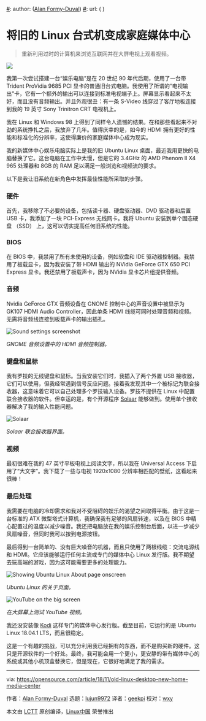 [#]: collector: (lujun9972)
[#]: translator: (geekpi)
[#]: reviewer: (wxy)
[#]: publisher: ( )
[#]: subject: (Turn an old Linux desktop into a home media center)
[#]: via: (https://opensource.com/article/18/11/old-linux-desktop-new-home-media-center)
[#]: author: ([Alan Formy-Duval](https://opensource.com/users/alanfdoss))
[#]: url: ( )

将旧的 Linux 台式机变成家庭媒体中心
======

> 重新利用过时的计算机来浏览互联网并在大屏电视上观看视频。

![](https://opensource.com/sites/default/files/styles/image-full-size/public/lead-images/migration_innovation_computer_software.png?itok=VCFLtd0q)

我第一次尝试搭建一台“娱乐电脑”是在 20 世纪 90 年代后期，使用了一台带 Trident ProVidia 9685 PCI 显卡的普通旧台式电脑。我使用了所谓的“电视输出”卡，它有一个额外的输出可以连接到标准电视端子上。屏幕显示看起来不太好，而且没有音频输出。并且外观很丑：有一条 S-Video 线穿过了客厅地板连接到我的 19 英寸 Sony Trinitron CRT 电视机上。

我在 Linux 和 Windows 98 上得到了同样令人遗憾的结果。在和那些看起来不对劲的系统挣扎之后，我放弃了几年。值得庆幸的是，如今的 HDMI 拥有更好的性能和标准化的分辨率，这使得廉价的家庭媒体中心成为现实。

我的新媒体中心娱乐电脑实际上是我的旧 Ubuntu Linux 桌面，最近我用更快的电脑替换了它。这台电脑在工作中太慢，但是它的 3.4GHz 的 AMD Phenom II X4 965 处理器和 8GB 的 RAM 足以满足一般浏览和视频流的要求。

以下是我让旧系统在新角色中发挥最佳性能所采取的步骤。

### 硬件

首先，我移除了不必要的设备，包括读卡器、硬盘驱动器、DVD 驱动器和后置 USB 卡，我添加了一块 PCI-Express 无线网卡。我将 Ubuntu 安装到单个固态硬盘 （SSD） 上，这可以切实提高任何旧系统的性能。

### BIOS

在 BIOS 中，我禁用了所有未使用的设备，例如软盘和 IDE 驱动器控制器。我禁用了板载显卡，因为我安装了带 HDMI 输出的 NVidia GeForce GTX 650 PCI Express 显卡。我还禁用了板载声卡，因为 NVidia 显卡芯片组提供音频。

### 音频

Nvidia GeForce GTX 音频设备在 GNOME 控制中心的声音设置中被显示为 GK107 HDMI Audio Controller，因此单条 HDMI 线缆可同时处理音频和视频。无需将音频线连接到板载声卡的输出插孔。

![Sound settings screenshot][2]

*GNOME 音频设置中的 HDMI 音频控制器。*

### 键盘和鼠标

我有罗技的无线键盘和鼠标。当我安装它们时，我插入了两个外置 USB 接收器，它们可以使用，但我经常遇到信号反应问题。接着我发现其中一个被标记为联合接收器，这意味着它可以自己处理多个罗技输入设备。罗技不提供在 Linux 中配置联合接收器的软件。但幸运的是，有个开源程序 [Solaar][3] 能够做到。使用单个接收器解决了我的输入性能问题。

![Solaar][5]

*Solaar 联合接收器界面。*

### 视频

最初很难在我的 47 英寸平板电视上阅读文字，所以我在 Universal Access 下启用了“大文字”。我下载了一些与电视 1920x1080 分辨率相匹配的壁纸，这看起来很棒！

### 最后处理

我需要在电脑的冷却需求和我对不受阻碍的娱乐的渴望之间取得平衡。由于这是一台标准的 ATX 微型塔式计算机，我确保我有足够的风扇转速，以及在 BIOS 中精心配置过的温度以减少噪音。我还把电脑放在我的娱乐控制台后面，以进一步减少风扇噪音，但同时我可以按到电源按钮。

最后得到一台简单的、没有巨大噪音的机器，而且只使用了两根线缆：交流电源线和 HDMI。它应该能够运行任何主流或专门的媒体中心 Linux 发行版。我不期望去玩高端的游戏，因为这可能需要更多的处理能力。

![Showing Ubuntu Linux About page onscreen][7]

*Ubuntu Linux 的关于页面。*

![YouTube on the big screen][9]

*在大屏幕上测试 YouTube 视频。*

我还没安装像 [Kodi][10] 这样专门的媒体中心发行版。截至目前，它运行的是 Ubuntu Linux 18.04.1 LTS，而且很稳定。

这是一个有趣的挑战，可以充分利用我已经拥有的东西，而不是购买新的硬件。这只是开源软件的一个好处。最终，我可能会用一个更小，更安静的带有媒体中心的系统或其他小机顶盒替换它，但是现在，它很好地满足了我的需求。

--------------------------------------------------------------------------------

via: https://opensource.com/article/18/11/old-linux-desktop-new-home-media-center

作者：[Alan Formy-Duval][a]
选题：[lujun9972][b]
译者：[geekpi](https://github.com/geekpi)
校对：[wxy](https://github.com/wxy)

本文由 [LCTT](https://github.com/LCTT/TranslateProject) 原创编译，[Linux中国](https://linux.cn/) 荣誉推出

[a]: https://opensource.com/users/alanfdoss
[b]: https://github.com/lujun9972
[2]: https://opensource.com/sites/default/files/uploads/soundsettings.png (Sound settings screenshot)
[3]: https://pwr.github.io/Solaar/
[5]: https://opensource.com/sites/default/files/uploads/solaar_interface.png (Solaar)
[7]: https://opensource.com/sites/default/files/uploads/finalresult1.png (Showing Ubuntu Linux About page onscreen)
[9]: https://opensource.com/sites/default/files/uploads/finalresult2.png (YouTube on the big screen)
[10]: https://kodi.tv/
